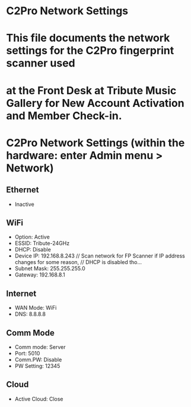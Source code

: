   # C2Pro Network Settings
  #
  # This file documents the network settings for the C2Pro fingerprint scanner used
  # at the Front Desk at Tribute Music Gallery for New Account Activation and Member Check-in.

# C2Pro Network Settings (within the hardware: enter Admin menu > Network)

## Ethernet

- Inactive

## WiFi

- Option:       Active
- ESSID:        Tribute-24GHz
- DHCP:         Disable
- Device IP:    192.168.8.243  // Scan network for FP Scanner if IP address changes for some reason, 
                               // DHCP is disabled tho...
- Subnet Mask:  255.255.255.0
- Gateway:      192.168.8.1

## Internet

- WAN Mode:     WiFi
- DNS:          8.8.8.8

## Comm Mode

- Comm mode:    Server
- Port:         5010
- Comm.PW:      Disable
- PW Setting:   12345

## Cloud

- Active Cloud: Close




